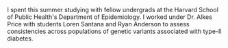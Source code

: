 I spent this summer studying with fellow undergrads at the Harvard School of Public Health's Department of Epidemiology. I worked under Dr. Alkes Price with students Loren Santana and Ryan Anderson to assess consistencies across populations of genetic variants associated with type-II diabetes.
